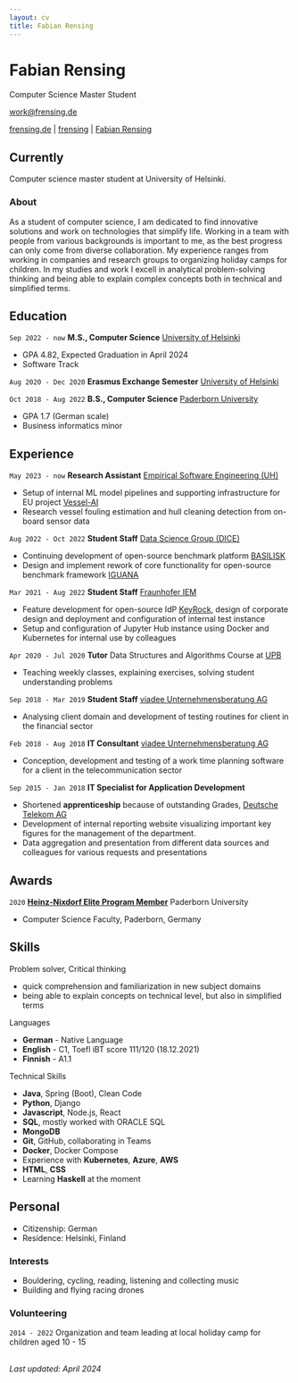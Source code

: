 ```yaml
---
layout: cv
title: Fabian Rensing
---
```

# Fabian Rensing
Computer Science Master Student

<a href="work@frensing.de">work@frensing.de</a>

<div id="webaddress">
    <a href="https://frensing.de"><i class="fas fa-home"></i> frensing.de</a>
    | <a href="https://github.com/frensing"><i class="fab fa-github"></i> frensing</a>
    | <a href="https://www.linkedin.com/in/fabian-rensing-75aa941b8"><i class="fab fa-linkedin"></i> Fabian Rensing</a>
</div>


## Currently

Computer science master student at University of Helsinki.

### About

As a student of computer science, I am dedicated to find innovative solutions and work on technologies that simplify life. Working in a team with people from various backgrounds is important to me, as the best progress can only come from diverse collaboration. My experience ranges from working in companies and research groups to organizing holiday camps for children. 
In my studies and work I excell in analytical problem-solving thinking and being able to explain complex concepts both in technical and simplified terms.
<!-- 
I want to use my analytical and technical skills to shape a sustainable future by developing software and solving various problems. -->


## Education

`Sep 2022 - now`
**M.S., Computer Science** [University of Helsinki](https://www.helsinki.fi/en/faculty-science/faculty/computer-science)
- GPA 4.82, Expected Graduation in April 2024
- Software Track

`Aug 2020 - Dec 2020`
**Erasmus Exchange Semester** [University of Helsinki](https://www.helsinki.fi/en/faculty-science/faculty/computer-science)

`Oct 2018 - Aug 2022`
**B.S., Computer Science** [Paderborn University](https://www.uni-paderborn.de/en/)
- GPA 1.7 (German scale)
- Business informatics minor 


## Experience

<!-- (See [LinkedIn](https://www.linkedin.com/in/fabian-rensing-75aa941b8) for short description of tasks) -->

<!-- ### Student Jobs -->

`May 2023 - now`
**Research Assistant** [Empirical Software Engineering (UH)](https://www.helsinki.fi/en/researchgroups/empirical-software-engineering)
- Setup of internal ML model pipelines and supporting infrastructure for EU project [Vessel-AI](https://vessel-ai.eu/)
- Research vessel fouling estimation and hull cleaning detection from on-board sensor data

`Aug 2022 - Oct 2022`
**Student Staff** [Data Science Group (DICE)](https://dice-research.org/)
- Continuing development of open-source benchmark platform [BASILISK](https://github.com/dice-group/Basilisk)
- Design and implement rework of core functionality for open-source benchmark framework [IGUANA](https://github.com/dice-group/IGUANA)

`Mar 2021 - Aug 2022`
**Student Staff** [Fraunhofer IEM](https://www.iem.fraunhofer.de/en.html)
- Feature development for open-source IdP [KeyRock](https://github.com/ging/fiware-idm), design of corporate design and deployment and configuration of internal test instance
- Setup and configuration of Jupyter Hub instance using Docker and Kubernetes for internal use by colleagues

`Apr 2020 - Jul 2020`
**Tutor** Data Structures and Algorithms Course at [UPB](https://www.uni-paderborn.de/en/)
- Teaching weekly classes, explaining exercises, solving student understanding problems

`Sep 2018 - Mar 2019`
**Student Staff** [viadee Unternehmensberatung AG](https://www.viadee.de/en/)
- Analysing client domain and development of testing routines for client in the financial sector


<!-- ### Fulltime Work -->

`Feb 2018 - Aug 2018`
**IT Consultant** [viadee Unternehmensberatung AG](https://www.viadee.de/en/)
- Conception, development and testing of a work time planning software for a client in the telecommunication sector

`Sep 2015 - Jan 2018`
**IT Specialist for Application Development**
- Shortened **apprenticeship** because of outstanding Grades, [Deutsche Telekom AG](https://www.telekom.com/en)
- Development of internal reporting website visualizing important key figures for the management of the department.
- Data aggregation and presentation from different data sources and colleagues for various requests and presentations


## Awards

`2020`
[**Heinz-Nixdorf Elite Program Member**](https://www.eim.uni-paderborn.de/en/faculty/courses-of-study/studies/support-for-talent) Paderborn University
- Computer Science Faculty, Paderborn, Germany


## Skills
Problem solver, Critical thinking
- quick comprehension and familiarization in new subject domains
- being able to explain concepts on technical level, but also in simplified terms

Languages
- **German** - Native Language
- **English** - C1, Toefl iBT score 111/120 (18.12.2021)
- **Finnish** - A1.1

Technical Skills
- **Java**, Spring (Boot), Clean Code
- **Python**, Django
- **Javascript**, Node.js, React
- **SQL**, mostly worked with ORACLE SQL
- **MongoDB**
- **Git**, GitHub, collaborating in Teams
- **Docker**, Docker Compose
- Experience with **Kubernetes**, **Azure**, **AWS**
- **HTML**, **CSS**
- Learning **Haskell** at the moment


## Personal
- Citizenship: German
- Residence: Helsinki, Finland

### Interests
- Bouldering, cycling, reading, listening and collecting music
- Building and flying racing drones

### Volunteering

`2014 - 2022`
Organization and team leading at local holiday camp for children aged 10 - 15

\
<em id="updated">Last updated: April 2024</em>


